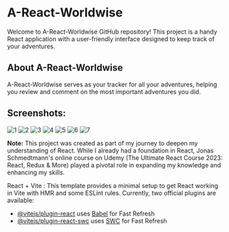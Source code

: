 # A-React-Worldwise

Welcome to A-React-Worldwise GitHub repository! This project is a handy React application with a user-friendly interface designed to keep track of your adventures.

## About A-React-Worldwise

A-React-Worldwise serves as your tracker for all your adventures, helping you review and comment on the most important adventures you did.

## Screenshots:

![1](https://github.com/Ahmed97777/A-React-Worldwise/assets/69377940/cc607362-5f2a-43ee-9b27-fb6adb2a589f)
![2](https://github.com/Ahmed97777/A-React-Worldwise/assets/69377940/ede9952f-46e1-4eaf-89d6-0431d3510f1b)
![3](https://github.com/Ahmed97777/A-React-Worldwise/assets/69377940/1d7ff51f-cb6f-479d-8529-cdf0d8ebdac7)
![4](https://github.com/Ahmed97777/A-React-Worldwise/assets/69377940/9afb2bb2-8c0e-4e54-a400-e071664b71a0)
![5](https://github.com/Ahmed97777/A-React-Worldwise/assets/69377940/4f83573c-a7cc-46fa-ac3a-598c959ef4f4)
![6](https://github.com/Ahmed97777/A-React-Worldwise/assets/69377940/4ce1ff2c-2000-41e2-9b74-65949e3339ee)
![7](https://github.com/Ahmed97777/A-React-Worldwise/assets/69377940/d16ab132-8dda-4ca7-a9dc-d35b8812c1d1)

**Note:** This project was created as part of my journey to deepen my understanding of React. While I already had a foundation in React, Jonas Schmedtmann's online course on Udemy (The Ultimate React Course 2023: React, Redux & More) played a pivotal role in expanding my knowledge and enhancing my skills.

React + Vite :
This template provides a minimal setup to get React working in Vite with HMR and some ESLint rules.
Currently, two official plugins are available:

- [@vitejs/plugin-react](https://github.com/vitejs/vite-plugin-react/blob/main/packages/plugin-react/README.md) uses [Babel](https://babeljs.io/) for Fast Refresh
- [@vitejs/plugin-react-swc](https://github.com/vitejs/vite-plugin-react-swc) uses [SWC](https://swc.rs/) for Fast Refresh
